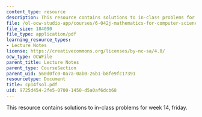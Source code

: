 ```yaml
---
content_type: resource
description: This resource contains solutions to in-class problems for week 14, friday.
file: /ol-ocw-studio-app/courses/6-042j-mathematics-for-computer-science-fall-2005/9725d4542fe507001450d5a0af6dcb68_cp14fsol.pdf
file_size: 184090
file_type: application/pdf
learning_resource_types:
- Lecture Notes
license: https://creativecommons.org/licenses/by-nc-sa/4.0/
ocw_type: OCWFile
parent_title: Lecture Notes
parent_type: CourseSection
parent_uid: 560d0fc0-0a7a-0ab0-26b1-b8fe9fc17391
resourcetype: Document
title: cp14fsol.pdf
uid: 9725d454-2fe5-0700-1450-d5a0af6dcb68
---
```

This resource contains solutions to in-class problems for week 14, friday.